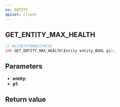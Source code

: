 ```yaml
---
ns: ENTITY
apiset: client
---
```

## GET_ENTITY_MAX_HEALTH

```c
// 0x15D757606D170C3C
int GET_ENTITY_MAX_HEALTH(Entity entity,BOOL p1);
```


## Parameters
* **entity**:
* **p1**:

## Return value

